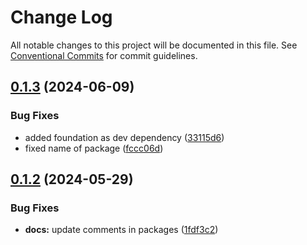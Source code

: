 # Change Log

All notable changes to this project will be documented in this file.
See [Conventional Commits](https://conventionalcommits.org) for commit guidelines.

## [0.1.3](https://github.com/turalowski/ds.e/compare/v0.1.2...v0.1.3) (2024-06-09)


### Bug Fixes

* added foundation as dev dependency ([33115d6](https://github.com/turalowski/ds.e/commit/33115d6b6708bd12f193724f7e3df71e28562edb))
* fixed name of package ([fccc06d](https://github.com/turalowski/ds.e/commit/fccc06dd727f269c6ec31e469353c5f13137a734))





## [0.1.2](https://github.com/turalowski/ds.e/compare/v0.1.1...v0.1.2) (2024-05-29)


### Bug Fixes

* **docs:** update comments in packages ([1fdf3c2](https://github.com/turalowski/ds.e/commit/1fdf3c2e89b4e09cfa58f5fdc7e47431e13f257b))
